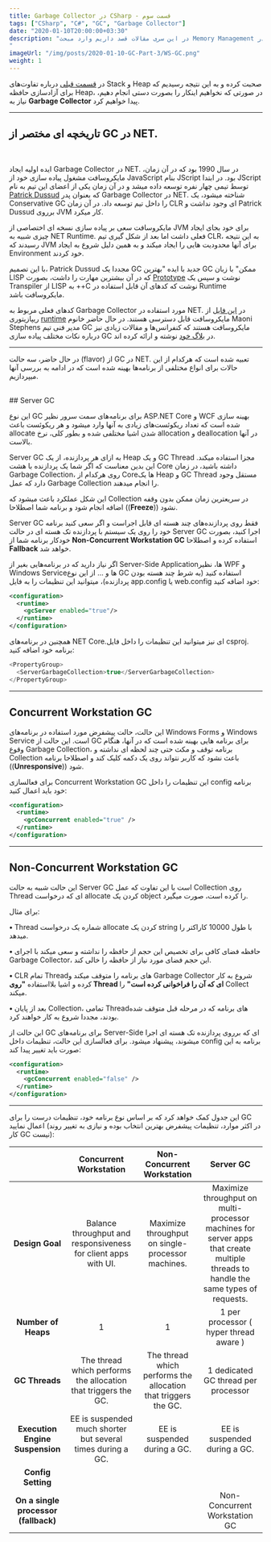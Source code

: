 ```yaml
---
title: Garbage Collector در CSharp - قسمت سوم
tags: ["CSharp", "C#", "GC", "Garbage Collector"]
date: "2020-01-10T20:00:00+03:30"
description: "در این سری مقالات قصد داریم وارد مبحث Memory Management در #C شده، با Garbage Collector آشنا و دیدی کلی از نحوه انجام کار آن داشته باشیم.
"
imageUrl: "/img/posts/2020-01-10-GC-Part-3/WS-GC.png"
weight: 1
---
```


در [قسمت قبلی](https://moien.dev/posts/2019-12-12-gc-part-2/) درباره تفاوت‌های Stack و Heap صحبت کرده و به این نتیجه رسیدیم که برای آزادسازی حافظه Heap، در صورتی که نخواهیم اینکار را بصورت دستی انجام دهیم، نیاز به **Garbage Collector** پیدا خواهیم کرد.  

----------

## تاریخچه ای مختصر از GC در NET.  
<br>

ایده اولیه ایجاد Garbage Collector در NET. در سال 1990 بود که در آن زمان، مایکروسافت مشغول پیاده سازی خود از JavaScript بنام JScript بود. در ابتدا JScript توسط تیمی چهار نفره توسعه داده میشد و در آن زمان یکی از اعضای این تیم به نام [Patrick Dussud](https://www.zdnet.com/article/microsoft-big-brains-patrick-dussud/) که بعنوان پدر Garbage Collector در NET. شناخته میشود، یک Conservative GC را داخل تیم توسعه داد. در آن زمان CLR ای وجود نداشت و Patrick Dussud برروی JVM کار میکرد.  
  
مایکروسافت سعی بر پیاده سازی نسخه ای اختصاصی از JVM برای خود بجای ایجاد چیزی شبیه به NET Runtime. فعلی داشت اما بعد از شکل گیری تیم CLR، به این نتیجه رسیدند که JVM برای آنها محدودیت هایی را ایجاد میکند و به همین دلیل شروع به ایجاد Environment خود کردند.  
  
با این تصمیم، Patrick Dussud مجددا یک GC جدید با ایده "بهترین GC ممکن" با زبان LISP که در آن بیشترین مهارت را داشت، بصورت [Prototype](https://docs.microsoft.com/en-us/archive/blogs/patrick_dussud/how-it-all-startedaka-the-birth-of-the-clr) نوشت و سپس یک Transpiler از LISP به ++C نوشت که کدهای آن قابل استفاده در Runtime مایکروسافت باشد.  
  
کدهای فعلی مربوط به Garbage Collector مورد استفاده در NET. در [این فایل](https://github.com/dotnet/runtime/blob/master/src/coreclr/src/gc/gc.cpp) از ریپازیتوری [runtime](https://github.com/dotnet/runtime) مایکروسافت قابل دسترسی هستند. در حال حاضر خانوم Maoni Stephens مدیر فنی تیم GC مایکروسافت هستند که کنفرانس‌ها و مقالات زیادی نیز درباره نکات مختلف پیاده سازی GC در [بلاگ خود](https://devblogs.microsoft.com/dotnet/author/maoni/) نوشته و ارائه کرده اند.  

  

----------

در حال حاضر، سه حالت (flavor) از GC در NET. تعبیه شده است که هرکدام از این حالات برای انواع مختلفی از برنامه‌ها بهینه شده است که در ادامه به بررسی آنها میپردازیم.

<br>
##   Server GC  
  
این نوع GC برای برنامه‌های سمت سرور نظیر ASP.NET Core و WCF بهینه سازی شده است که تعداد ریکوئست‌های زیادی به آنها وارد میشود و هر ریکوئست باعث allocate شدن اشیا مختلفی شده و بطور کلی، نرخ allocation و deallocation در آنها بالاست.  
  
Server GC به ازای هر پردازنده، از یک Heap و یک GC Thread مجزا استفاده میکند. این بدین معناست که اگر شما یک پردازنده با هشت Core داشته باشید، در زمان Garbage Collection، روی هرکدام از Coreها یک Heap و GC Thread مستقل وجود دارد که عمل Garbage Collection را انجام میدهند.  
  
این شکل عملکرد باعث میشود که Collection در سریعترین زمان ممکن بدون وقفه اضافه انجام شود و برنامه شما اصطلاحا ((**Freeze**)) نشود.  
  
Server GC فقط روی پردازنده‌های چند هسته ای قابل اجراست و اگر سعی کنید برنامه خود را روی یک سیستم با پردازنده تک هسته ای در حالت Server GC اجرا کنید، بصورت خودکار برنامه شما از  **Non-Concurrent Workstation GC** استفاده کرده و اصطلاحا  **Fallback** خواهد شد.  
  
اگر نیاز دارید که در برنامه‌هایی بغیر از Server-Side Applicationها، نظیر WPF و Windows Service‌ها و ... از این نوع GC استفاده کنید (به شرط چند هسته بودن پردازنده)، میتوانید این تنظیمات را به فایل app.config یا web.config خود اضافه کنید:

```xml
<configuration>
  <runtime>
    <gcServer enabled="true"/>
  </runtime>
</configuration>
```

همچنین در برنامه‌های NET Core.ای نیز میتوانید این تنظیمات را داخل فایل csproj. برنامه خود اضافه کنید:

```csharp
<PropertyGroup>
  <ServerGarbageCollection>true</ServerGarbageCollection>
</PropertyGroup>
```

----------

## Concurrent Workstation GC

  
این حالت، حالت پیشفرض مورد استفاده در برنامه‌های Windows Forms و Windows Service است. این حالت از GC برای برنامه هایی بهینه شده است که در آنها، هنگام وقوع Garbage Collection، برنامه توقف و مکث حتی چند لحظه ای نداشته و Collection باعث نشود که کاربر نتواند روی یک دکمه کلیک کند و اصطلاحا برنامه ((**Unresponsive**)) شود.  
  
برای فعالسازی Concurrent Workstation GC این تنظیمات را داخل config برنامه خود باید اعمال کنید:

```xml
<configuration>
  <runtime>
    <gcConcurrent enabled="true" />
  </runtime>
</configuration>
```

  

----------

## Non-Concurrent Workstation GC

  
این حالت شبیه به حالت Server GC است با این تفاوت که عمل Collection روی Thread ای که درخواست allocate کردن یک object را کرده است، صورت میگیرد.  
  
برای مثال:  
  

**•** Thread شماره یک درخواست allocate کردن یک string با طول 10000 کاراکتر را میدهد.  
  

**•**  حافظه فضای کافی برای تخصیص این حجم از حافظه را نداشته و سعی میکند با اجرای Garbage Collector، این حجم فضای مورد نیاز از حافظه را خالی کند.  
  

**•** CLR تمام Thread‌های برنامه را متوقف میکند و Garbage Collector شروع به کار کرده و اشیا بلااستفاده  **"**روی Thread ای که آن را فراخوانی کرده است**"**  را Collect میکند.  
  

**•** بعد از پایان Collection، تمامی Threadهای برنامه که در مرحله قبل متوقف شده بودند، مجددا شروع به کار خواهند کرد.  
  
  
این حالت از GC برای برنامه‌های Server-Side ای که برروی پردازنده تک هسته ای اجرا میشوند، پیشنهاد میشود. برای فعالسازی این حالت، تنظیمات داخل config برنامه به این صورت باید تغییر پیدا کند:

```xml
<configuration>
  <runtime>
    <gcConcurrent enabled="false" />
  </runtime>
</configuration>
```

  

----------

  
این جدول کمک خواهد کرد که بر اساس نوع برنامه خود، تنظیمات درست را برای GC اعمال نمایید (در اکثر موارد، تنظیمات پیشفرض بهترین انتخاب بوده و نیازی به تغییر روند کار GC نیست):

|                                  |                     Concurrent Workstation                     |                   Non-Concurrent Workstation                   |                                                              Server GC                                                             |
|:--------------------------------:|:--------------------------------------------------------------:|:--------------------------------------------------------------:|:----------------------------------------------------------------------------------------------------------------------------------:|
|            <b>Design Goal</b>           | <span dir="ltr">Balance throughput and responsiveness for client apps with UI.</span> |        <span dir="ltr">Maximize throughput on single-processor machines.</span>       | <span dir="ltr">Maximize throughput on multi-processor machines for server apps that create multiple threads to handle the same types of requests.</span> |
|          <b>Number of Heaps</b>         |                                1                               |                                1                               |                                               <span dir="ltr">1 per processor ( hyper thread aware )</span>                                               |
|            <b>GC Threads</b>            | <span dir="ltr">The thread which performs the allocation that triggers the GC.</span> | <span dir="ltr">The thread which performs the allocation that triggers the GC.</span> |                                                 <span dir="ltr">1 dedicated GC thread per processor</span>                                                |
|    <b>Execution Engine Suspension</b>   |   <span dir="ltr">EE is suspended much shorter but several times during a GC.</span>  |                  <span dir="ltr">EE is suspended during a GC.</span>                  |                                                    <span dir="ltr">EE is suspended during a GC.</span>                                                    |
|          <b>Config Setting</b>          |                  <gcConcurrent enabled="true">                 |                 <gcConcurrent enabled="false">                 |                                                      <gcServer enabled="true">                                                     |
| <b>On a single processor (fallback)</b> |                                                                |                                                                |                                                    Non-Concurrent Workstation GC                                                   |